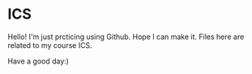 # ICS

Hello!
I'm just prcticing using Github. Hope I can make it.
Files here are related to my course ICS.

Have a good day:)
